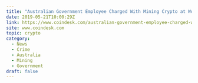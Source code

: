 ```yaml
---
title: "Australian Government Employee Charged With Mining Crypto at Work"
date: 2019-05-21T10:00:29Z
link: https://www.coindesk.com/australian-government-employee-charged-with-mining-cryptocurrency-at-work?utm_medium=RSS&utm_source=hune
site: www.coindesk.com
topic: crypto
category:
  - News
  - Crime
  - Australia
  - Mining
  - Government
draft: false
---
```

